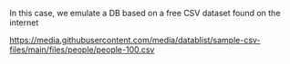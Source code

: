 In this case, we emulate a DB based on a free CSV dataset found on the internet

https://media.githubusercontent.com/media/datablist/sample-csv-files/main/files/people/people-100.csv
